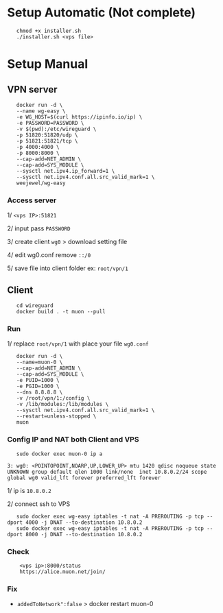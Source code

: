 <!-- # muon-node -->
# Setup Automatic (Not complete)
       
       chmod +x installer.sh
       ./installer.sh <vps file> 

       

# Setup Manual

## VPN server

       docker run -d \
       --name wg-easy \
       -e WG_HOST=$(curl https://ipinfo.io/ip) \
       -e PASSWORD=PASSWORD \
       -v $(pwd):/etc/wireguard \
       -p 51820:51820/udp \
       -p 51821:51821/tcp \
       -p 4000:4000 \
       -p 8000:8000 \
       --cap-add=NET_ADMIN \
       --cap-add=SYS_MODULE \
       --sysctl net.ipv4.ip_forward=1 \
       --sysctl net.ipv4.conf.all.src_valid_mark=1 \
       weejewel/wg-easy
       
### Access server
1/ `<vps IP>:51821`  

2/ input pass `PASSWORD`

3/ create client `wg0` > download setting file  

4/ edit wg0.conf remove `::/0`     

5/ save file into client folder ex: `root/vpn/1`

## Client

       cd wireguard
       docker build . -t muon --pull
### Run
1/ replace `root/vpn/1` with place your file `wg0.conf`

       docker run -d \
       --name=muon-0 \
       --cap-add=NET_ADMIN \
       --cap-add=SYS_MODULE \
       -e PUID=1000 \
       -e PGID=1000 \
       --dns 8.8.8.8 \
       -v /root/vpn/1:/config \
       -v /lib/modules:/lib/modules \
       --sysctl net.ipv4.conf.all.src_valid_mark=1 \
       --restart=unless-stopped \
       muon
        
### Config IP and NAT both Client and VPS

       sudo docker exec muon-0 ip a

`3: wg0: <POINTOPOINT,NOARP,UP,LOWER_UP> mtu 1420 qdisc noqueue state UNKNOWN group default qlen 1000
link/none 
inet 10.8.0.2/24 scope global wg0
valid_lft forever preferred_lft forever`

1/ ip is `10.8.0.2`

2/ connect ssh to VPS

       sudo docker exec wg-easy iptables -t nat -A PREROUTING -p tcp --dport 4000 -j DNAT --to-destination 10.8.0.2
       sudo docker exec wg-easy iptables -t nat -A PREROUTING -p tcp --dport 8000 -j DNAT --to-destination 10.8.0.2
### Check 
        <vps ip>:8000/status
        https://alice.muon.net/join/

### Fix 
* `addedToNetwork":false` > docker restart muon-0

